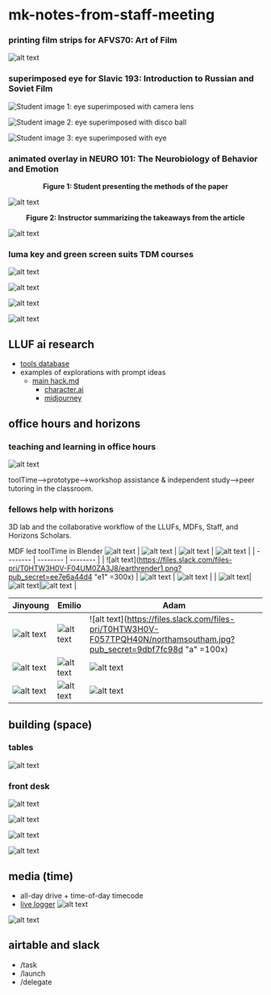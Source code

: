 # mk-notes-from-staff-meeting


### printing film strips for AFVS70: Art of Film
![alt text](https://files.slack.com/files-pri/T0HTW3H0V-F04R4NNQW1J/afvs-08_00086413.jpg?pub_secret=2e53776ebf)
### superimposed eye for Slavic 193: Introduction to Russian and Soviet Film
![Student image 1: eye superimposed with camera lens](https://files.slack.com/files-pri/T0HTW3H0V-F0458NRB7B7/square-anna-eye_320.gif?pub_secret=3dbc96fe74)

![Student image 2: eye superimposed with disco ball](https://files.slack.com/files-pri/T0HTW3H0V-F04553B90F8/disco-eye_320.gif?pub_secret=9a9321c526)

![Student image 3: eye superimposed with eye](https://files.slack.com/files-pri/T0HTW3H0V-F0458NRHFDK/eyes-with-eye-2_202.gif?pub_secret=ec23c3dc2d)

### animated overlay in NEURO 101: The Neurobiology of Behavior and Emotion
<figcaption align = "center"><b>Figure 1: Student presenting the methods of the paper</b></figcaption>

![alt text](https://files.slack.com/files-pri/T0HTW3H0V-F044X9UU90F/gif-2a_202.gif?pub_secret=0578cea947)

<figcaption align = "center"><b>Figure 2: Instructor summarizing the takeaways from the article </b></figcaption>

![alt text](https://files.slack.com/files-pri/T0HTW3H0V-F045BS5TAMQ/neuro-gif-1_202.gif?pub_secret=c757b740c0)
### luma key and green screen suits TDM courses

![alt text](https://files.slack.com/files-pri/T0HTW3H0V-F04DW2S5GFJ/greenscreen-1_360.gif?pub_secret=5d8af94002)

![alt text](https://files.slack.com/files-pri/T0HTW3H0V-F0524TA4PMG/20230328.0.1500_tdm98..workshop_still011.jpg?pub_secret=60b79455bb)

![alt text](https://files.slack.com/files-pri/T0HTW3H0V-F052BFGF6P3/20230328.0.1500_tdm98..workshop_still007.jpg?pub_secret=ebd0ea0805)

![alt text](https://files.slack.com/files-pri/T0HTW3H0V-F051YNT1H43/20230328.0.1500_tdm98..workshop_still001.jpg?pub_secret=eb8cacc659)


## LLUF ai research
* [tools database](https://airtable.com/appwPyEPLPYVnz4ER/tblJEXShmQVgaUe6m/viwQUCuJ6vbf2DPIc?blocks=hide)
* examples of explorations with prompt ideas
    * [main hack.md](https://hackmd.io/nOTyDO12SpOZExTjm6rj8Q)
        * [character.ai](https://hackmd.io/nkjhC_KaRUe9Rv6pLSKIVw)
        * [midjourney](https://hackmd.io/SAZjZn3ZTi2whNhgiQO-Bg)
## office hours and horizons
### teaching and learning in office hours

![alt text](https://files.slack.com/files-pri/T0HTW3H0V-F0580LNAHQB/20230328.0.1500_tdm98..workshop_still109.jpg?pub_secret=6cdaafb423)

toolTime-->prototype-->workshop assistance & independent study-->peer tutoring in the classroom.
### fellows help with horizons
3D lab and the collaborative workflow of the LLUFs, MDFs, Staff, and Horizons Scholars.

MDF led toolTime in Blender
![alt text](https://files.slack.com/files-pri/T0HTW3H0V-F057XTGPYKX/image.png?pub_secret=8cc604d573)
| ![alt text](https://files.slack.com/files-pri/T0HTW3H0V-F057TQF5738/screenshot_2023-03-22_at_12.13.13_pm.png?pub_secret=edd45ce74b) | ![alt text](https://files.slack.com/files-pri/T0HTW3H0V-F04USNC6K3Q/screenshot_2023-03-21_at_11.40.42_am.png?pub_secret=453e6e70a1) | ![alt text](https://files.slack.com/files-pri/T0HTW3H0V-F058DG7GRQR/black-and-white-earth.jpg?pub_secret=ec2be865ac) |
| -------- | -------- | -------- |
| ![alt text](https://files.slack.com/files-pri/T0HTW3H0V-F04UM0ZA3J8/earthrender1.png?pub_secret=ee7e6a44d4 "e1" =300x)     | ![alt text](https://files.slack.com/files-pri/T0HTW3H0V-F04V87E7QGY/chris_earthrender.png?pub_secret=816bf339c7)     | ![alt text](https://files.slack.com/files-pri/T0HTW3H0V-F04UBU7AF38/earthrender2.png?pub_secret=1a75178137)     |
| ![alt text](https://files.slack.com/files-pri/T0HTW3H0V-F04UFJBMBC5/marsrender.png?pub_secret=37e00bf335)| ![alt text](https://files.slack.com/files-pri/T0HTW3H0V-F04UJCW6XFV/oldearthrender.png?pub_secret=08c2666bad)|![alt text](https://files.slack.com/files-pri/T0HTW3H0V-F04U40XF4T1/topographicalearth.png?pub_secret=541118d9b9) |



| Jinyoung | Emilio | Adam |
| -------- | -------- | -------- |
| ![alt text](https://files.slack.com/files-pri/T0HTW3H0V-F04U3Q7L6C9/image.png?pub_secret=58f95d0685 )     | ![alt text](https://files.slack.com/files-pri/T0HTW3H0V-F04TR2MU7TM/image.png?pub_secret=2a4b5b9598 )     | ![alt text](https://files.slack.com/files-pri/T0HTW3H0V-F057TPQH40N/northamsoutham.jpg?pub_secret=9dbf7fc98d "a" =100x)     |
|![alt text](https://files.slack.com/files-pri/T0HTW3H0V-F057L3LD815/globe.001.png?pub_secret=978d60afcd)| ![alt text](https://files.slack.com/files-pri/T0HTW3H0V-F0580BM7SH0/emilio1_360.gif?pub_secret=48b5a47fa9) | ![alt text](https://files.slack.com/files-pri/T0HTW3H0V-F0582SW6XB6/wooden_earth_wip.png?pub_secret=7fdb5312ee)|
| ![alt text](https://files.slack.com/files-pri/T0HTW3H0V-F057U20BE8N/jglobe.gif?pub_secret=b5c61d4ba4) |![alt text](https://files.slack.com/files-pri/T0HTW3H0V-F05835K3D5J/emilio-g.gif?pub_secret=820ffde7bd) |![alt text](https://files.slack.com/files-pri/T0HTW3H0V-F05837BA31A/adam-g.gif?pub_secret=f8dda9ea5f)|


## building (space)
### tables
![alt text](https://files.slack.com/files-pri/T0HTW3H0V-F0580H4QGEP/desks-001.jpg?pub_secret=7f2644064d)
### front desk
![alt text](https://files.slack.com/files-pri/T0HTW3H0V-F0580M5BVMG/desk-with-plain-wood-1.jpg?pub_secret=1cd302865f)

![alt text](https://files.slack.com/files-pri/T0HTW3H0V-F058QC39ABS/dani-desk-v1.png?pub_secret=7009348047)

![alt text](https://files.slack.com/files-pri/T0HTW3H0V-F058DA4HVDF/front-desk-02.png?pub_secret=f3e31a2c75)

![alt text](https://files.slack.com/files-pri/T0HTW3H0V-F058D3W154H/desk-timelapse_360.gif?pub_secret=52e9018577)
## media (time)
* all-day drive + time-of-day timecode
* [live logger](https://airtable.com/appd6itcBDOmt9Hm1/tblFcKDeUjdQmp0UL/viwGyIA87HyXdh5wZ?blocks=hide)
![alt text](https://files.slack.com/files-pri/T0HTW3H0V-F057L8KJE7R/screenshot_2023-05-16_at_10.46.34_am.png?pub_secret=16cf727d99)

![alt text](https://files.slack.com/files-pri/T0HTW3H0V-F0583440B6Y/2023050216213908.png?pub_secret=2f50037808)
## airtable and slack
* /task
* /launch
* /delegate
